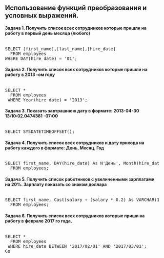 ## Использование функций преобразования и условных выражений.

#### Задача 1. Получить список всех сотрудников которые пришли на работу в первый день месяца (любого)
<pre> 
SELECT [first_name],[last_name],[hire_date]
  FROM employees
WHERE DAY(hire_date) = '01';
</pre> 

#### Задача 2. Получить список всех сотрудников которые пришли на работу в 2013 -ом году
<pre> 
SELECT *
  FROM employees
 WHERE Year(hire_date) = '2013';
</pre>  

#### Задача 3. Показать завтрашнюю дату в формате: 2013-04-30 13:10:02.0474381 -07:00
<pre> 
SELECT SYSDATETIMEOFFSET(); 
</pre>  

#### Задача 4. Получить список всех сотрудников и дату прихода на работу каждого в формате: День, Месяц, Год
<pre> 
SELECT first_name, DAY(hire_date) As N'День', Month(hire_date) As N'Месяц', Year(hire_date) As N'Год'
  FROM employees;
</pre>  

#### Задача 5. Получить список работников с увеличенными зарплатами на 20%. Зарплату показать со знаком доллара
<pre> 
SELECT first_name, Cast(salary + (salary * 0.2) As VARCHAR(10)) + '$' As new_salary
  FROM employees; 
</pre>  

#### Задача 6. Получить список всех сотрудников которые приши на работу в феврале 2017 го года.
<pre> 
SELECT *
  FROM employees
 WHERE hire_date BETWEEN '2017/02/01' AND '2017/03/01'; 
Go
</pre> 
 

